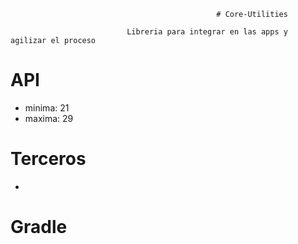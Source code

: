                                                   # Core-Utilities
                                                  
                              Libreria para integrar en las apps y agilizar el proceso
                              
                              
# API

+ minima: 21 
+ maxima: 29

# Terceros

+

# Gradle

